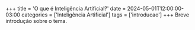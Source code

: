 +++
title = 'O que é Inteligência Artificial?'
date = 2024-05-01T12:00:00-03:00
categories = ['Inteligência Artificial']
tags = ['introducao']
+++
Breve introdução sobre o tema.
